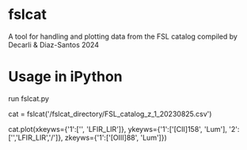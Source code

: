 # fslcat
A tool for handling and plotting data from the FSL catalog compiled by Decarli &amp; Diaz-Santos 2024

# Usage in iPython

run fslcat.py

cat = fslcat('/fslcat_directory/FSL_catalog_z_1_20230825.csv')

cat.plot(xkeyws={'1':['', 'LFIR_LIR']}, ykeyws={'1':['[CII]158', 'Lum'], '2':['','LFIR_LIR','/']}, zkeyws={'1':['[OIII]88', 'Lum']})
